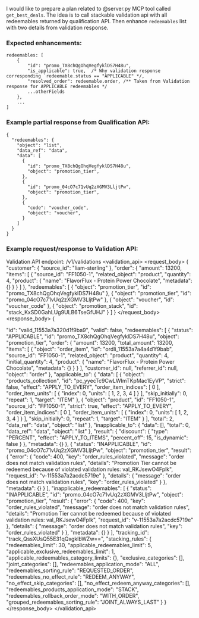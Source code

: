 I would like to prepare a plan related to @server.py MCP tool called `get_best_deals`. The idea is to call stackable validation api with all redeemables returned by qualification API.
Then enhance `redeemables` list with two details from validation response.


### Expected enhancements:

```
redeemables: [
    {
        "id": "promo_TX8chQgOhqVegfyklDS7H48u",
        "is_applicable": true,  /* Why validation response corresponding `redeemable.status == "APPLICABLE" */,
        "resolved_order": redeemable.order, /** Taken from Validation response for APPLICABLE redeemables */
        ...otherFields
    },
    ...
]
```

### Example partial response from Qualification API:

```
{
  "redeemables": {
    "object": "list",
    "data_ref": "data",
    "data": [
      {
        "id": "promo_TX8chQgOhqVegfyklDS7H48u",
        "object": "promotion_tier",
      },
      {
        "id": "promo_04cO7c71vUq2zXGMV3LljtPw",
        "object": "promotion_tier",
      },
      {
        "code": "voucher_code",
        "object": "voucher",
      }
    ]
  }
}
```


### Example request/response to Validation API:

Validation API endpoint: /v1/validations
<validation_api>
<request_body>
{
  "customer": {
     "source_id": "liam-sterling"
  },
    "order": {
          "amount": 13200,
          "items": [
            {
              "source_id": "FF1050-1",
              "related_object": "product",
              "quantity": 4,
              "product": {
                "name": "FlavorFlux - Protein Power Chocolate",
                "metadata": {}
              }
            }
          ]
    },
  "redeemables": [
    { "object": "promotion_tier", "id": "promo_TX8chQgOhqVegfyklDS7H48u" },
    { "object": "promotion_tier", "id": "promo_04cO7c71vUq2zXGMV3LljtPw" },
    { "object": "voucher", "id": "voucher_code" },
    { "object": "promotion_stack", "id": "stack_KxSD0GahLUg9ULB6TseGfUHJ" }
  ]
}
</request_body>
<response_body>
{

  "id": "valid_11553a7a320d1f9ba9",
  "valid": false,
  "redeemables": [
    {
      "status": "APPLICABLE",
      "id": "promo_TX8chQgOhqVegfyklDS7H48u",
      "object": "promotion_tier",
      "order": {
        "amount": 13200,
        "total_amount": 13200,
        "items": [
          {
            "object": "order_item",
            "id": "ordli_11553a7a4a4d1f9bab",
            "source_id": "FF1050-1",
            "related_object": "product",
            "quantity": 4,
            "initial_quantity": 4,
            "product": {
              "name": "FlavorFlux - Protein Power Chocolate",
              "metadata": {}
            }
          }
        ],
        "customer_id": null,
        "referrer_id": null,
        "object": "order"
      },
      "applicable_to": {
        "data": [
          {
            "object": "products_collection",
            "id": "pc_yyecTc9CwLWImTKpMac1EyVP",
            "strict": false,
            "effect": "APPLY_TO_EVERY",
            "order_item_indices": [
              0
            ],
            "order_item_units": [
              {
                "index": 0,
                "units": [
                  1,
                  2,
                  3,
                  4
                ]
              }
            ],
            "skip_initially": 0,
            "repeat": 1,
            "target": "ITEM"
          },
          {
            "object": "product",
            "id": "FF1050-1",
            "source_id": "FF1050-1",
            "strict": true,
            "effect": "APPLY_TO_EVERY",
            "order_item_indices": [
              0
            ],
            "order_item_units": [
              {
                "index": 0,
                "units": [
                  1,
                  2,
                  3,
                  4
                ]
              }
            ],
            "skip_initially": 0,
            "repeat": 1,
            "target": "ITEM"
          }
        ],
        "total": 2,
        "data_ref": "data",
        "object": "list"
      },
      "inapplicable_to": {
        "data": [],
        "total": 0,
        "data_ref": "data",
        "object": "list"
      },
      "result": {
        "discount": {
          "type": "PERCENT",
          "effect": "APPLY_TO_ITEMS",
          "percent_off": 15,
          "is_dynamic": false
        }
      },
      "metadata": {}
    },
    {
      "status": "INAPPLICABLE",
      "id": "promo_04cO7c71vUq2zXGMV3LljtPw",
      "object": "promotion_tier",
      "result": {
        "error": {
          "code": 400,
          "key": "order_rules_violated",
          "message": "order does not match validation rules",
          "details": "Promotion Tier cannot be redeemed because of violated validation rules: val_RKJsewO4Fplk",
          "request_id": "v-11553a7a2acdc5719e"
        },
        "details": {
          "message": "order does not match validation rules",
          "key": "order_rules_violated"
        }
      },
      "metadata": {}
    }
  ],
  "inapplicable_redeemables": [
    {
      "status": "INAPPLICABLE",
      "id": "promo_04cO7c71vUq2zXGMV3LljtPw",
      "object": "promotion_tier",
      "result": {
        "error": {
          "code": 400,
          "key": "order_rules_violated",
          "message": "order does not match validation rules",
          "details": "Promotion Tier cannot be redeemed because of violated validation rules: val_RKJsewO4Fplk",
          "request_id": "v-11553a7a2acdc5719e"
        },
        "details": {
          "message": "order does not match validation rules",
          "key": "order_rules_violated"
        }
      },
      "metadata": {}
    }
  ],
  "tracking_id": "track_QssXUsQ55E31qQxgklbWZw==",
  "stacking_rules": {
    "redeemables_limit": 30,
    "applicable_redeemables_limit": 5,
    "applicable_exclusive_redeemables_limit": 1,
    "applicable_redeemables_category_limits": {},
    "exclusive_categories": [],
    "joint_categories": [],
    "redeemables_application_mode": "ALL",
    "redeemables_sorting_rule": "REQUESTED_ORDER",
    "redeemables_no_effect_rule": "REDEEM_ANYWAY",
    "no_effect_skip_categories": [],
    "no_effect_redeem_anyway_categories": [],
    "redeemables_products_application_mode": "STACK",
    "redeemables_rollback_order_mode": "WITH_ORDER",
    "grouped_redeemables_sorting_rule": "JOINT_ALWAYS_LAST"
  }
}
</response_body>
</validation_api>

